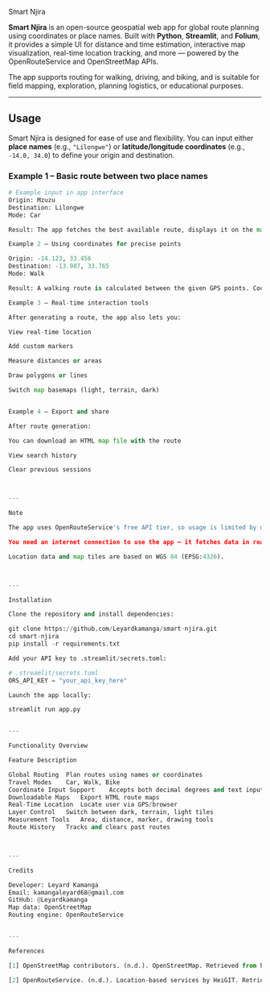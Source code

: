Smart Njira

**Smart Njira** is an open-source geospatial web app for global route planning using coordinates or place names. Built with **Python**, **Streamlit**, and **Folium**, it provides a simple UI for distance and time estimation, interactive map visualization, real-time location tracking, and more — powered by the OpenRouteService and OpenStreetMap APIs.

The app supports routing for walking, driving, and biking, and is suitable for field mapping, exploration, planning logistics, or educational purposes.

---

## Usage

Smart Njira is designed for ease of use and flexibility. You can input either **place names** (e.g., `"Lilongwe"`) or **latitude/longitude coordinates** (e.g., `-14.0, 34.0`) to define your origin and destination.

### Example 1 – Basic route between two place names

```python
# Example input in app interface
Origin: Mzuzu
Destination: Lilongwe
Mode: Car

Result: The app fetches the best available route, displays it on the map, and estimates distance and travel time.

Example 2 – Using coordinates for precise points

Origin: -14.123, 33.456
Destination: -13.987, 33.765
Mode: Walk

Result: A walking route is calculated between the given GPS points. Coordinates can also be copied from the map by clicking.

Example 3 – Real-time interaction tools

After generating a route, the app also lets you:

View real-time location

Add custom markers

Measure distances or areas

Draw polygons or lines

Switch map basemaps (light, terrain, dark)


Example 4 – Export and share

After route generation:

You can download an HTML map file with the route

View search history

Clear previous sessions



---

Note

The app uses OpenRouteService's free API tier, so usage is limited by daily quota.

You need an internet connection to use the app — it fetches data in real time from OSM and ORS.

Location data and map tiles are based on WGS 84 (EPSG:4326).



---

Installation

Clone the repository and install dependencies:

git clone https://github.com/Leyardkamanga/smart-njira.git
cd smart-njira
pip install -r requirements.txt

Add your API key to .streamlit/secrets.toml:

# .streamlit/secrets.toml
ORS_API_KEY = "your_api_key_here"

Launch the app locally:

streamlit run app.py


---

Functionality Overview

Feature	Description

Global Routing	Plan routes using names or coordinates
Travel Modes	Car, Walk, Bike
Coordinate Input Support	Accepts both decimal degrees and text inputs
Downloadable Maps	Export HTML route maps
Real-Time Location	Locate user via GPS/browser
Layer Control	Switch between dark, terrain, light tiles
Measurement Tools	Area, distance, marker, drawing tools
Route History	Tracks and clears past routes



---

Credits

Developer: Leyard Kamanga
Email: kamangaleyard68@gmail.com
GitHub: @Leyardkamanga
Map data: OpenStreetMap
Routing engine: OpenRouteService


---

References

[1] OpenStreetMap contributors. (n.d.). OpenStreetMap. Retrieved from https://www.openstreetmap.org

[2] OpenRouteService. (n.d.). Location-based services by HeiGIT. Retrieved from https://openrouteservice.org



